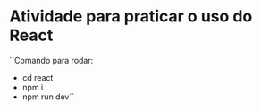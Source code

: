 # Atividade para praticar o uso do React

``Comando para rodar:
  - cd react
  - npm i
  - npm run dev´´
